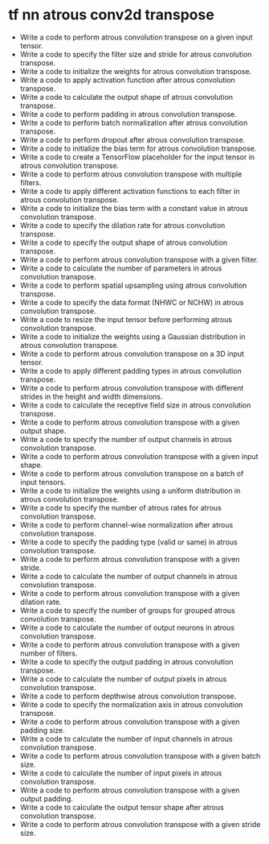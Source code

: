 # tf nn atrous conv2d transpose

- Write a code to perform atrous convolution transpose on a given input tensor.
- Write a code to specify the filter size and stride for atrous convolution transpose.
- Write a code to initialize the weights for atrous convolution transpose.
- Write a code to apply activation function after atrous convolution transpose.
- Write a code to calculate the output shape of atrous convolution transpose.
- Write a code to perform padding in atrous convolution transpose.
- Write a code to perform batch normalization after atrous convolution transpose.
- Write a code to perform dropout after atrous convolution transpose.
- Write a code to initialize the bias term for atrous convolution transpose.
- Write a code to create a TensorFlow placeholder for the input tensor in atrous convolution transpose.
- Write a code to perform atrous convolution transpose with multiple filters.
- Write a code to apply different activation functions to each filter in atrous convolution transpose.
- Write a code to initialize the bias term with a constant value in atrous convolution transpose.
- Write a code to specify the dilation rate for atrous convolution transpose.
- Write a code to specify the output shape of atrous convolution transpose.
- Write a code to perform atrous convolution transpose with a given filter.
- Write a code to calculate the number of parameters in atrous convolution transpose.
- Write a code to perform spatial upsampling using atrous convolution transpose.
- Write a code to specify the data format (NHWC or NCHW) in atrous convolution transpose.
- Write a code to resize the input tensor before performing atrous convolution transpose.
- Write a code to initialize the weights using a Gaussian distribution in atrous convolution transpose.
- Write a code to perform atrous convolution transpose on a 3D input tensor.
- Write a code to apply different padding types in atrous convolution transpose.
- Write a code to perform atrous convolution transpose with different strides in the height and width dimensions.
- Write a code to calculate the receptive field size in atrous convolution transpose.
- Write a code to perform atrous convolution transpose with a given output shape.
- Write a code to specify the number of output channels in atrous convolution transpose.
- Write a code to perform atrous convolution transpose with a given input shape.
- Write a code to perform atrous convolution transpose on a batch of input tensors.
- Write a code to initialize the weights using a uniform distribution in atrous convolution transpose.
- Write a code to specify the number of atrous rates for atrous convolution transpose.
- Write a code to perform channel-wise normalization after atrous convolution transpose.
- Write a code to specify the padding type (valid or same) in atrous convolution transpose.
- Write a code to perform atrous convolution transpose with a given stride.
- Write a code to calculate the number of output channels in atrous convolution transpose.
- Write a code to perform atrous convolution transpose with a given dilation rate.
- Write a code to specify the number of groups for grouped atrous convolution transpose.
- Write a code to calculate the number of output neurons in atrous convolution transpose.
- Write a code to perform atrous convolution transpose with a given number of filters.
- Write a code to specify the output padding in atrous convolution transpose.
- Write a code to calculate the number of output pixels in atrous convolution transpose.
- Write a code to perform depthwise atrous convolution transpose.
- Write a code to specify the normalization axis in atrous convolution transpose.
- Write a code to perform atrous convolution transpose with a given padding size.
- Write a code to calculate the number of input channels in atrous convolution transpose.
- Write a code to perform atrous convolution transpose with a given batch size.
- Write a code to calculate the number of input pixels in atrous convolution transpose.
- Write a code to perform atrous convolution transpose with a given output padding.
- Write a code to calculate the output tensor shape after atrous convolution transpose.
- Write a code to perform atrous convolution transpose with a given stride size.